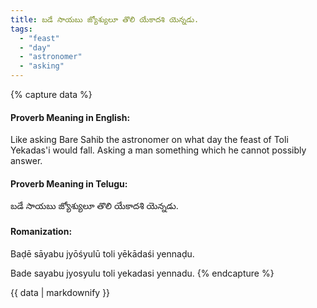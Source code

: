 ```yaml
---
title: బడే సాయబు జ్యోశ్యులూ తొలి యేకాదశి యెన్నడు.
tags:
  - "feast"
  - "day"
  - "astronomer"
  - "asking"
---
```


{% capture data %}
#### Proverb Meaning in English:
Like asking Bare Sahib the astronomer on what day the feast of Toli Yekadas'i would fall.
Asking a man something which he cannot possibly answer.

#### Proverb Meaning in Telugu:
బడే సాయబు జ్యోశ్యులూ తొలి యేకాదశి యెన్నడు.

#### Romanization:
Baḍē sāyabu jyōśyulū toli yēkādaśi yennaḍu.

Bade sayabu jyosyulu toli yekadasi yennadu.
{% endcapture %}

{{ data | markdownify }}

